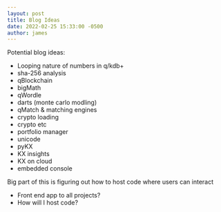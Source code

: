 ```yaml
---
layout: post
title: Blog Ideas
date: 2022-02-25 15:33:00 -0500
author: james
---
```


Potential blog ideas:
- Looping nature of numbers in q/kdb+
- sha-256 analysis
- qBlockchain
- bigMath
- qWordle
- darts (monte carlo modling)
- qMatch & matching engines
- crypto loading
- crypto etc
- portfolio manager
- unicode
- pyKX
- KX insights
- KX on cloud
- embedded console

Big part of this is figuring out how to host code where users can interact
- Front end app to all projects? 
- How will I host code? 

